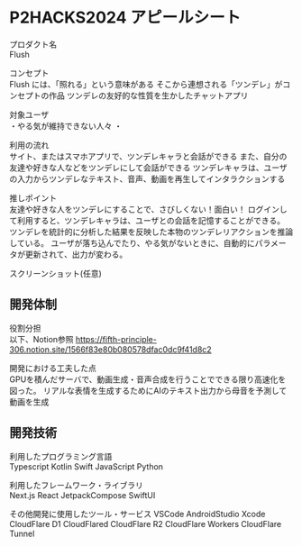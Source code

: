 # P2HACKS2024 アピールシート 

プロダクト名  
Flush

コンセプト  
Flush には、「照れる」という意味がある
そこから連想される「ツンデレ」がコンセプトの作品
ツンデレの友好的な性質を生かしたチャットアプリ

対象ユーザ  
・やる気が維持できない人々
・

利用の流れ  
サイト、またはスマホアプリで、ツンデレキャラと会話ができる
また、自分の友達や好きな人などをツンデレにして会話ができる
ツンデレキャラは、ユーザの入力からツンデレなテキスト、音声、動画を再生してインタラクションする

推しポイント  
友達や好きな人をツンデレにすることで、さびしくない！面白い！
ログインして利用すると、ツンデレキャラは、ユーザとの会話を記憶することができる。
ツンデレを統計的に分析した結果を反映した本物のツンデレリアクションを推論している。
ユーザが落ち込んでたり、やる気がないときに、自動的にパラメータが更新されて、出力が変わる。

スクリーンショット(任意)  

## 開発体制  

役割分担  
以下、Notion参照
https://fifth-principle-306.notion.site/1566f83e80b080578dfac0dc9f41d8c2

開発における工夫した点  
GPUを積んだサーバで、動画生成・音声合成を行うことでできる限り高速化を図った。
リアルな表情を生成するためにAIのテキスト出力から母音を予測して動画を生成


## 開発技術 

利用したプログラミング言語  
Typescript
Kotlin
Swift
JavaScript
Python

利用したフレームワーク・ライブラリ  
Next.js
React
JetpackCompose
SwiftUI

その他開発に使用したツール・サービス
VSCode
AndroidStudio
Xcode
CloudFlare D1
CloudFlared
CloudFlare R2
CloudFlare Workers
CloudFlare Tunnel
